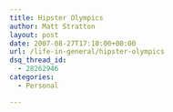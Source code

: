 ```yaml
---
title: Hipster Olympics
author: Matt Stratton
layout: post
date: 2007-08-27T17:10:00+00:00
url: /life-in-general/hipster-olympics
dsq_thread_id:
  - 28262946
categories:
  - Personal

---
```


